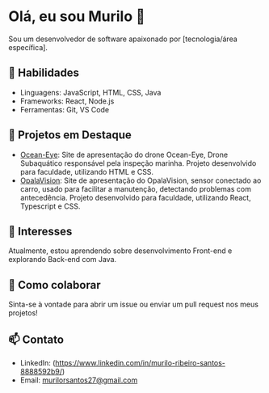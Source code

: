 # Olá, eu sou Murilo 👋

Sou um desenvolvedor de software apaixonado por [tecnologia/área específica]. 

## 🚀 Habilidades
- Linguagens: JavaScript, HTML, CSS, Java
- Frameworks: React, Node.js
- Ferramentas: Git, VS Code

## 🌟 Projetos em Destaque
- [Ocean-Eye](https://github.com/murilors27/Ocean-Eye): Site de apresentação do drone Ocean-Eye, Drone Subaquático responsável pela inspeção marinha. Projeto desenvolvido para faculdade, utilizando HTML e CSS.
- [OpalaVision]([link](https://github.com/murilors27/cs3-frontend)): Site de apresentação do OpalaVision, sensor conectado ao carro, usado para facilitar a manutenção, detectando problemas com antecedência.
Projeto desenvolvido para faculdade, utilizando React, Typescript e CSS.

## 🎯 Interesses
Atualmente, estou aprendendo sobre desenvolvimento Front-end e explorando Back-end com Java.

## 🤝 Como colaborar
Sinta-se à vontade para abrir um issue ou enviar um pull request nos meus projetos!

## 📫 Contato
- LinkedIn: (https://www.linkedin.com/in/murilo-ribeiro-santos-8888592b9/)
- Email: murilorsantos27@gmail.com
